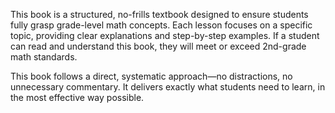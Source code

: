 This book is a structured, no-frills textbook designed to ensure students fully grasp grade-level math concepts. Each lesson focuses on a specific topic, providing clear explanations and step-by-step examples. If a student can read and understand this book, they will meet or exceed 2nd-grade math standards.

This book follows a direct, systematic approach—no distractions, no unnecessary commentary. It delivers exactly what students need to learn, in the most effective way possible.
